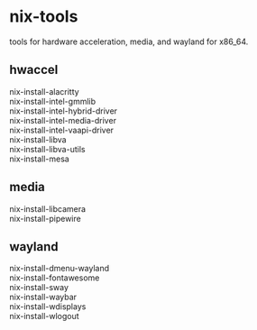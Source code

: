 # nix-tools

tools for hardware acceleration, media, and wayland for x86_64.<br>

## hwaccel
nix-install-alacritty<br>
nix-install-intel-gmmlib<br>
nix-install-intel-hybrid-driver<br>
nix-install-intel-media-driver<br>
nix-install-intel-vaapi-driver<br>
nix-install-libva<br>
nix-install-libva-utils<br>
nix-install-mesa<br>

## media
nix-install-libcamera<br>
nix-install-pipewire<br>

## wayland
nix-install-dmenu-wayland<br>
nix-install-fontawesome<br>
nix-install-sway<br>
nix-install-waybar<br>
nix-install-wdisplays<br>
nix-install-wlogout<br>
